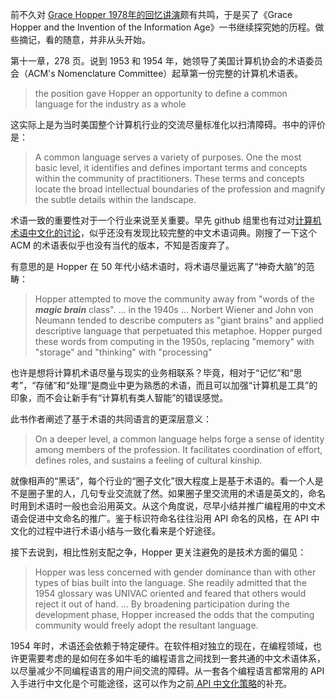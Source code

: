 前不久对 [Grace Hopper 1978年的回忆讲演](https://zhuanlan.zhihu.com/p/163808250)颇有共鸣，于是买了《Grace Hopper and the Invention of the Information Age》一书继续探究她的历程。做些摘记，看的随意，并非从头开始。

第十一章，278 页。说到 1953 和 1954 年，她领导了美国计算机协会的术语委员会（ACM's Nomenclature Committee）起草第一份完整的计算机术语表。

> the position gave Hopper an opportunity to define a common language for the industry as a whole

这实际上是为当时美国整个计算机行业的交流尽量标准化以扫清障碍。书中的评价是：

> A common language serves a variety of purposes. One the most basic level, it identifies and defines important terms and concepts within the community of practitioners. These terms and concepts locate the broad intellectual boundaries of the profession and magnify the subtle details within the landscape.

术语一致的重要性对于一个行业来说至关重要。早先 github 组里也有过对[计算机术语中文化的讨论](https://github.com/program-in-chinese/overview/issues/54)，似乎还没有发现比较完整的中文术语词典。刚搜了一下这个 ACM 的术语表似乎也没有当代的版本，不知是否废弃了。

有意思的是 Hopper 在 50 年代小结术语时，将术语尽量远离了“神奇大脑”的范畴：

> Hopper attempted to move the community away from "words of the ***magic brain*** class". ... in the 1940s ... Norbert Wiener and John von Neumann tended to describe computers as "giant brains" and applied descriptive language that perpetuated this metaphoe. Hopper purged these words from computing in the 1950s, replacing "memory" with "storage" and "thinking" with "processing"

也许是想将计算机术语尽量与现实的业务相联系？毕竟，相对于“记忆”和“思考”，“存储”和“处理”是商业中更为熟悉的术语，而且可以加强“计算机是工具”的印象，而不会让新手有“计算机有类人智能”的错误感觉。

此书作者阐述了基于术语的共同语言的更深层意义：

> On a deeper level, a common language helps forge a sense of identity among members of the profession. It facilitates coordination of effort, defines roles, and sustains a feeling of cultural kinship.

就像相声的“黑话”，每个行业的“圈子文化”很大程度上是基于术语的。看一个人是不是圈子里的人，几句专业交流就了然。如果圈子里交流用的术语是英文的，命名时用到术语时一般也会沿用英文。从这个角度说，尽早小结并推广编程用的中文术语会促进中文命名的推广。鉴于标识符命名往往沿用 API 命名的风格，在 API 中文化的过程中进行术语小结与一致化看来是个好途径。

接下去说到，相比性别支配之争，Hopper 更关注避免的是技术方面的偏见：

> Hopper was less concerned with gender dominance than with other types of bias built into the language. She readily admitted that the 1954 glossary was UNIVAC oriented and feared that others would reject it out of hand. ... By broadening participation during the development phase, Hopper increased the odds that the computing community would freely adopt the resultant language.

1954 年时，术语还会依赖于特定硬件。在软件相对独立的现在，在编程领域，也许更需要考虑的是如何在多如牛毛的编程语言之间找到一套共通的中文术语体系，以尽量减少不同编程语言的用户间交流的障碍。从一套各个编程语言都常用的 API 入手进行中文化是个可能途径，这可以作为之前[ API 中文化策略](https://zhuanlan.zhihu.com/p/93495675)的补充。
